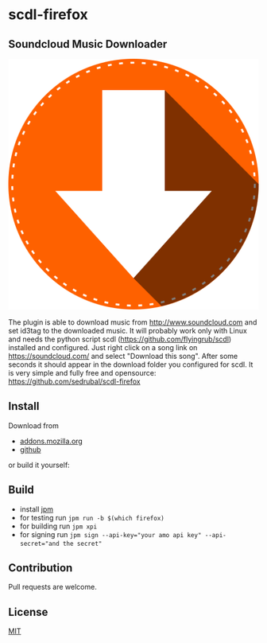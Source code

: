 scdl-firefox
============

Soundcloud Music Downloader
---------------------------

![logo](data/icon-512.png)

The plugin is able to download music from http://www.soundcloud.com and set id3tag to the downloaded music. It will probably work only with Linux and needs the python script scdl (https://github.com/flyingrub/scdl) installed and configured. Just right click on a song link on https://soundcloud.com/ and select "Download this song". After some seconds it should appear in the download folder you configured for scdl. It is very simple and fully free and opensource: https://github.com/sedrubal/scdl-firefox

Install
-------

Download from

 - [addons.mozilla.org](https://addons.mozilla.org/en-US/firefox/addon/soundcloud-music-downloader/)
 - [github](https://github.com/sedrubal/scdl-firefox/releases)

or build it yourself:

Build
-----

 - install [jpm](https://developer.mozilla.org/en-US/Add-ons/SDK/Tools/jpm)
 - for testing run `jpm run -b $(which firefox)`
 - for building run `jpm xpi`
 - for signing run `jpm sign --api-key="your amo api key" --api-secret="and the secret"`

Contribution
------------

Pull requests are welcome.

License
-------

[MIT](http://mit-license.org/)

